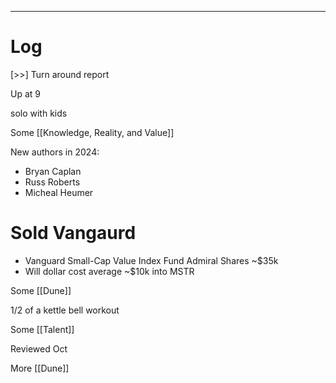 

---

# Log

 [>>] Turn around report

Up at 9 

solo with kids

Some [[Knowledge, Reality, and Value]]

New authors in 2024:
- Bryan Caplan
- Russ Roberts
- Micheal Heumer

# Sold Vangaurd
- Vanguard Small-Cap Value Index Fund Admiral Shares ~$35k 
- Will dollar cost average ~$10k into MSTR

Some [[Dune]]

1/2 of a kettle bell workout

Some [[Talent]]

Reviewed Oct

More [[Dune]]
